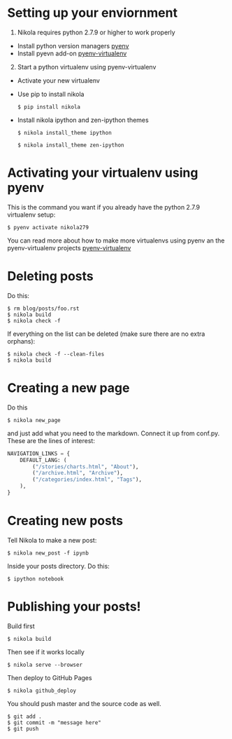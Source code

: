 # Setting up your enviornment

1. Nikola requires python 2.7.9 or higher to work properly

  * Install python version managers [pyenv](https://github.com/yyuu/pyenv)
  * Install pyevn add-on [pyenv-virtualenv](https://github.com/yyuu/pyenv-virtualenv)
2. Start a python virtualenv using pyenv-virtualenv

  * Activate your new virtualenv
  * Use pip to install nikola

    `$ pip install nikola`

  * Install nikola ipython and zen-ipython themes

    `$ nikola install_theme ipython`

    `$ nikola install_theme zen-ipython`

# Activating your virtualenv using pyenv

This is the command you want if you already have the python 2.7.9 virtualenv setup:
```
$ pyenv activate nikola279
```

You can read more about how to make more virtualenvs using pyenv an the pyenv-virtualenv projects [pyenv-virtualenv](https://github.com/yyuu/pyenv-virtualenv)


# Deleting posts

Do this:
```
$ rm blog/posts/foo.rst
$ nikola build
$ nikola check -f
```

If everything on the list can be deleted (make sure there are no extra orphans):
```
$ nikola check -f --clean-files
$ nikola build
```
# Creating a new page
Do this
```
$ nikola new_page
```

and just add what you need to the markdown. Connect it up from conf.py. These are the lines of interest:
```python
NAVIGATION_LINKS = {
    DEFAULT_LANG: (
        ("/stories/charts.html", "About"),
        ("/archive.html", "Archive"),
        ("/categories/index.html", "Tags"),
    ),
}
```

# Creating new posts

Tell Nikola to make a new post:
```
$ nikola new_post -f ipynb
```

Inside your posts directory. Do this:
```
$ ipython notebook
```

# Publishing your posts!
Build first
```
$ nikola build
```

Then see if it works locally
```
$ nikola serve --browser
```

Then deploy to GitHub Pages
```
$ nikola github_deploy
```

You should push master and the source code as well.
```
$ git add .
$ git commit -m "message here"
$ git push
```
